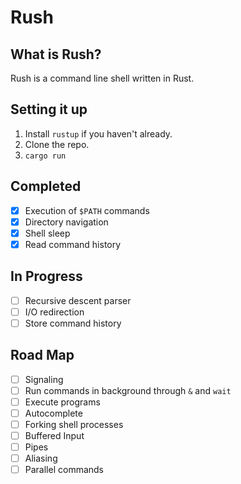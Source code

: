 # Rush

## What is Rush?

Rush is a command line shell written in Rust.

## Setting it up

1. Install `rustup` if you haven't already.
2. Clone the repo.
3. `cargo run`

## Completed
- [x] Execution of `$PATH` commands
- [x] Directory navigation
- [x] Shell sleep
- [x] Read command history

## In Progress

- [ ] Recursive descent parser
- [ ] I/O redirection
- [ ] Store command history

## Road Map

- [ ] Signaling
- [ ] Run commands in background through `&` and `wait`
- [ ] Execute programs
- [ ] Autocomplete
- [ ] Forking shell processes
- [ ] Buffered Input
- [ ] Pipes
- [ ] Aliasing
- [ ] Parallel commands
